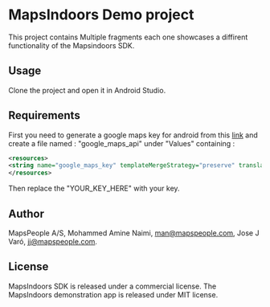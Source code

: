 # MapsIndoors Demo project
This project contains Multiple fragments each one showcases a diffirent functionality of the Mapsindoors SDK.

## Usage

Clone the project and open it in Android Studio.


## Requirements

First you need to generate a google maps key for android from this [link](https://developers.google.com/maps/documentation/android-sdk/signup) and create a file named : "google_maps_api" under  "Values" containing : 
```xml
<resources>
<string name="google_maps_key" templateMergeStrategy="preserve" translatable="false">YOUR_KEY_HERE</string>
</resources>
```
Then replace the "YOUR_KEY_HERE" with your key.


## Author

MapsPeople A/S, Mohammed Amine Naimi, man@mapspeople.com, Jose J Varó, jj@mapspeople.com.

## License

MapsIndoors SDK is released under a commercial license. The MapsIndoors demonstration app is released under MIT license.
